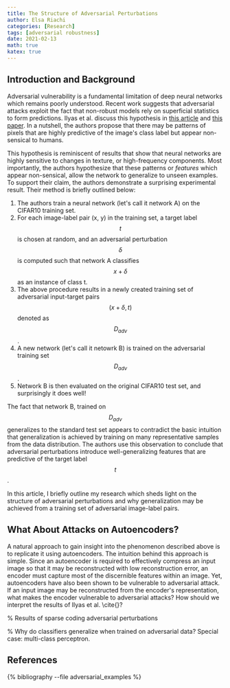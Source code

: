 ```yaml
---
title: The Structure of Adversarial Perturbations
author: Elsa Riachi
categories: [Research]
tags: [adversarial robustness]
date: 2021-02-13
math: true
katex: true
---
```


<!-- Load KaTeX -->
<link rel="stylesheet" href="/assets/katex/katex.min.css">
<script src="/assets/katex/katex.min.js"></script>
<script defer src="/assets/katex/contrib/auto-render.min.js" onload="renderMathInElement(document.body);"></script>

## Introduction and Background
Adversarial vulnerability is a fundamental limitation of deep neural networks which remains poorly understood. Recent work suggests that adversarial attacks exploit the fact that non-robust models rely on superficial statistics to form predictions. Ilyas et al. discuss this hypothesis in [this article]() and [this paper](). In a nutshell, the authors propose that there may be patterns of pixels that are highly predictive of the image's class label but appear non-sensical to humans.

This hypothesis is reminiscent of results that show that neural networks are highly sensitive to changes in texture, or high-frequency components. Most importantly, the authors hypothesize that these patterns or *features* which appear non-sensical, allow the network to generalize to unseen examples. To support their claim, the authors demonstrate a surprising experimental result. Their method is briefly outlined below:

1. The authors train a neural network (let's call it network A) on the CIFAR10 training set.  
2. For each image-label pair (x, y) in the training set, a target label $$t$$ is chosen at random, and an adversarial perturbation
$$\delta$$ is computed such that network A classifies $$x + \delta$$ as an instance of class t.
3. The above procedure results in a newly created training set of adversarial input-target pairs $$(x + \delta, t)$$ denoted as $$D_{adv}$$.
4. A new network (let's call it netowrk B) is trained on the adversarial training set $$D_{adv}$$.
5. Network B is then evaluated on the original CIFAR10 test set, and surprisingly it does well!

The fact that network B, trained on $$D_{adv}$$ generalizes to the standard test set appears to contradict the basic intuition that generalization is achieved by training on many representative samples from the data distribution. The authors use this observation to conclude that adversarial perturbations introduce well-generalizing features that are predictive of the target label $$t$$.

In this article, I briefly outline my research which sheds light on the structure of adversarial perturbations and why generalization may be achieved from a training set of adversarial image-label pairs.

## What About Attacks on Autoencoders?
A natural approach to gain insight into the phenomenon described above is to replicate it using autoencoders. The intuition behind this approach is simple. Since an autoencoder is required to effectively compress an input image so that it may be reconstructed with low reconstruction error, an encoder must capture most of the discernible features within an image. Yet, autoencoders have also been shown to be vulnerable to adversarial attack. If an input image may be reconstructed from the encoder's representation, what makes the encoder vulnerable to adversarial attacks? How should we interpret the results of Ilyas et al. \cite{}?

% Results of sparse coding adversarial perturbations

% Why do classifiers generalize when trained on adversarial data? Special case: multi-class perceptron.

References
----------

{% bibliography --file adversarial_examples %}
